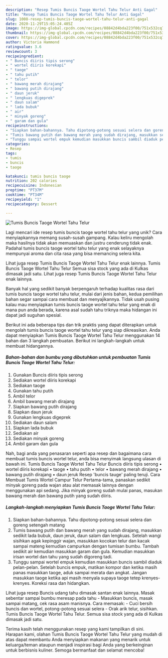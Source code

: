 ```yaml
---
description: "Resep Tumis Buncis Taoge Wortel Tahu Telur Anti Gagal"
title: "Resep Tumis Buncis Taoge Wortel Tahu Telur Anti Gagal"
slug: 1008-resep-tumis-buncis-taoge-wortel-tahu-telur-anti-gagal
date: 2020-11-29T15:05:24.405Z
image: https://img-global.cpcdn.com/recipes/08842d4bda223f00/751x532cq70/tumis-buncis-taoge-wortel-tahu-telur-foto-resep-utama.jpg
thumbnail: https://img-global.cpcdn.com/recipes/08842d4bda223f00/751x532cq70/tumis-buncis-taoge-wortel-tahu-telur-foto-resep-utama.jpg
cover: https://img-global.cpcdn.com/recipes/08842d4bda223f00/751x532cq70/tumis-buncis-taoge-wortel-tahu-telur-foto-resep-utama.jpg
author: Victoria Hammond
ratingvalue: 3.6
reviewcount: 3
recipeingredient:
- " Buncis diiris tipis serong"
- " wortel diiris korekapi"
- " taoge"
- " tahu putih"
- " telor"
- " bawang merah dirajang"
- " bawang putih dirajang"
- " daun jeruk"
- " lengkuas digeprek"
- " daun salam"
- " lada bubuk"
- " air"
- " minyak goreng"
- " garam dan gula"
recipeinstructions:
- "Siapkan bahan-bahannya. Tahu dipotong-potong sesuai selera dan goreng setengah matang"
- "Tumis bawang putih dan bawang merah yang sudah dirajang, masukkan sedikit lada bubuk, daun jeruk, daun salam dan lengkuas. Setelah wangi sisihkan agak kepinggir wajan, masukkan kocokan telur dan kacak sampai mateng kemudian campurkan dengan tumisan bumbu. Tambah sedikit air kemudian masukkan garam dan gula. Kemudian masukkan irisan wortel dan tahu yang sudah digoreng tadi."
- "Tunggu sampai wortel empuk kemudian masukkan buncis sambil diaduk pelan-pelan. Setelah buncis empuk, matikan kompor dan ketika masih panas masukkan taoge, aduk sampai merata dan angkat. Jangan masukkan taoge ketika api masih menyala supaya taoge tetep krenyes-krenyes. Koreksi rasa dan hidangkan."
categories:
- Resep
tags:
- tumis
- buncis
- taoge

katakunci: tumis buncis taoge 
nutrition: 202 calories
recipecuisine: Indonesian
preptime: "PT37M"
cooktime: "PT34M"
recipeyield: "1"
recipecategory: Dessert

---
```



![Tumis Buncis Taoge Wortel Tahu Telur](https://img-global.cpcdn.com/recipes/08842d4bda223f00/751x532cq70/tumis-buncis-taoge-wortel-tahu-telur-foto-resep-utama.jpg)

Lagi mencari ide resep tumis buncis taoge wortel tahu telur yang unik? Cara menyiapkannya memang susah-susah gampang. Kalau keliru mengolah maka hasilnya tidak akan memuaskan dan justru cenderung tidak enak. Padahal tumis buncis taoge wortel tahu telur yang enak selayaknya mempunyai aroma dan cita rasa yang bisa memancing selera kita.

Lihat juga resep Tumis Buncis Taoge Wortel Tahu Telur enak lainnya. Tumis Buncis Taoge Wortel Tahu Telur Semua sisa stock yang ada di Kulkas dimasak jadi satu. Lihat juga resep Tumis Buncis Taoge Wortel Tahu Telur enak lainnya.

Banyak hal yang sedikit banyak berpengaruh terhadap kualitas rasa dari tumis buncis taoge wortel tahu telur, mulai dari jenis bahan, kedua pemilihan bahan segar sampai cara membuat dan menyajikannya. Tidak usah pusing kalau mau menyiapkan tumis buncis taoge wortel tahu telur yang enak di mana pun anda berada, karena asal sudah tahu triknya maka hidangan ini dapat jadi suguhan spesial.


Berikut ini ada beberapa tips dan trik praktis yang dapat diterapkan untuk mengolah tumis buncis taoge wortel tahu telur yang siap dikreasikan. Anda dapat menyiapkan Tumis Buncis Taoge Wortel Tahu Telur menggunakan 14 bahan dan 3 langkah pembuatan. Berikut ini langkah-langkah untuk membuat hidangannya.

<!--inarticleads1-->

##### Bahan-bahan dan bumbu yang dibutuhkan untuk pembuatan Tumis Buncis Taoge Wortel Tahu Telur:

1. Gunakan  Buncis diiris tipis serong
1. Sediakan  wortel diiris korekapi
1. Sediakan  taoge
1. Gunakan  tahu putih
1. Ambil  telor
1. Ambil  bawang merah dirajang
1. Siapkan  bawang putih dirajang
1. Siapkan  daun jeruk
1. Gunakan  lengkuas digeprek
1. Sediakan  daun salam
1. Siapkan  lada bubuk
1. Sediakan  air
1. Sediakan  minyak goreng
1. Ambil  garam dan gula


Nah, bagi anda yang penasaran seperti apa resep dan bagaimana cara membuat tumis buncis wortel telur, anda bisa menyimak langsung ulasan di bawah ini. Tumis Buncis Taoge Wortel Tahu Telur Buncis diiris tipis serong • wortel diiris korekapi • taoge • tahu putih • telor • bawang merah dirajang • bawang putih dirajang • daun jeruk Resep &#39;buncis tauge&#39; paling teruji. Cara Membuat Tumis Wortel Campur Telur Pertama-tama, panaskan sedikit minyak goreng pada wajan atau alat memasak lainnya dengan menggunakan api sedang. Jika minyak goreng sudah mulai panas, masukan bawang merah dan bawang putih yang sudah diiris. 

<!--inarticleads2-->

##### Langkah-langkah menyiapkan Tumis Buncis Taoge Wortel Tahu Telur:

1. Siapkan bahan-bahannya. Tahu dipotong-potong sesuai selera dan goreng setengah matang
1. Tumis bawang putih dan bawang merah yang sudah dirajang, masukkan sedikit lada bubuk, daun jeruk, daun salam dan lengkuas. Setelah wangi sisihkan agak kepinggir wajan, masukkan kocokan telur dan kacak sampai mateng kemudian campurkan dengan tumisan bumbu. Tambah sedikit air kemudian masukkan garam dan gula. Kemudian masukkan irisan wortel dan tahu yang sudah digoreng tadi.
1. Tunggu sampai wortel empuk kemudian masukkan buncis sambil diaduk pelan-pelan. Setelah buncis empuk, matikan kompor dan ketika masih panas masukkan taoge, aduk sampai merata dan angkat. Jangan masukkan taoge ketika api masih menyala supaya taoge tetep krenyes-krenyes. Koreksi rasa dan hidangkan.


Lihat juga resep Buncis udang tahu dimasak santan enak lainnya. Masak sebentar sampai bumbu meresap pada tahu - Masukkan buncis, masak sampai matang, cek rasa asam manisnya. Cara memasak: - Cuci bersih buncis dan wortel, potong-potong sesuai selera - Orak arik telur, sisihkan. Tumis Buncis Taoge Wortel Tahu Telur. Semua sisa stock yang ada di Kulkas dimasak jadi satu. 

Terima kasih telah menggunakan resep yang kami tampilkan di sini. Harapan kami, olahan Tumis Buncis Taoge Wortel Tahu Telur yang mudah di atas dapat membantu Anda menyiapkan makanan yang menarik untuk keluarga/teman ataupun menjadi inspirasi bagi Anda yang berkeinginan untuk berbisnis kuliner. Semoga bermanfaat dan selamat mencoba!
